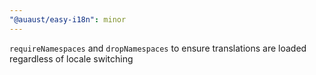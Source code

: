 ```yaml
---
"@auaust/easy-i18n": minor
---
```


`requireNamespaces` and `dropNamespaces` to ensure translations are loaded regardless of locale switching
